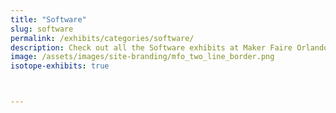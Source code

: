 ```yaml
---
title: "Software"
slug: software
permalink: /exhibits/categories/software/
description: Check out all the Software exhibits at Maker Faire Orlando!
image: /assets/images/site-branding/mfo_two_line_border.png
isotope-exhibits: true



---
```

